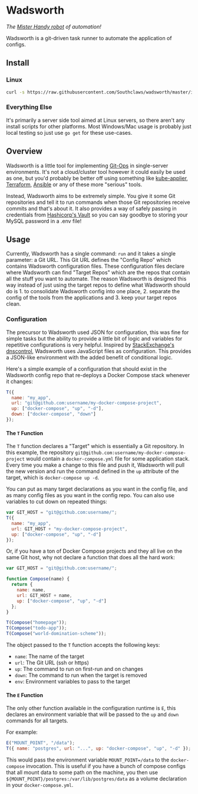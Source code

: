 # Wadsworth

_The [Mister Handy robot][wadsworth] of automation!_

Wadsworth is a git-driven task runner to automate the application of configs.

## Install

### Linux

```sh
curl -s https://raw.githubusercontent.com/Southclaws/wadsworth/master/install.sh | bash
```

### Everything Else

It's primarily a server side tool aimed at Linux servers, so there aren't any install scripts for other platforms. Most
Windows/Mac usage is probably just local testing so just use `go get` for these use-cases.

## Overview

Wadsworth is a little tool for implementing [Git-Ops][git-ops] in single-server environments. It's not a cloud/cluster
tool however it could easily be used as one, but you'd probably be better off using something like
[kube-applier][kube-applier], [Terraform][terraform], [Ansible][ansible] or any of these more "serious" tools.

Instead, Wadsworth aims to be extremely simple. You give it some Git repositories and tell it to run commands when those
Git repositories receive commits and that's about it. It also provides a way of safely passing in credentials from
[Hashicorp's Vault][vault] so you can say goodbye to storing your MySQL password in a .env file!

## Usage

Currently, Wadsworth has a single command: `run` and it takes a single parameter: a Git URL. This Git URL defines the
"Config Repo" which contains Wadsworth configuration files. These configuration files declare where Wadsworth can find
"Target Repos" which are the repos that contain all the stuff you want to automate. The reason Wadsworth is designed
this way instead of just using the target repos to define what Wadsworth should do is 1. to consolidate Wadsworth config
into one place, 2. separate the config of the tools from the applications and 3. keep your target repos clean.

### Configuration

The precursor to Wadsworth used JSON for configuration, this was fine for simple tasks but the ability to provide a
little bit of logic and variables for repetitive configurations is very helpful. Inspired by [StackExchange's
dnscontrol][dnscontrol], Wadsworth uses JavaScript files as configuration. This provides a JSON-like environment with
the added benefit of conditional logic.

Here's a simple example of a configuration that should exist in the Wadsworth config repo that re-deploys a Docker
Compose stack whenever it changes:

```js
T({
  name: "my_app",
  url: "git@github.com:username/my-docker-compose-project",
  up: ["docker-compose", "up", "-d"],
  down: ["docker-compose", "down"]
});
```

#### The `T` Function

The `T` function declares a "Target" which is essentially a Git repository. In this example, the repository
`git@github.com:username/my-docker-compose-project` would contain a `docker-compose.yml` file for some application
stack. Every time you make a change to this file and push it, Wadsworth will pull the new version and run the command
defined in the `up` attribute of the target, which is `docker-compose up -d`.

You can put as many target declarations as you want in the config file, and as many config files as you want in the
config repo. You can also use variables to cut down on repeated things:

```js
var GIT_HOST = "git@github.com:username/";
T({
  name: "my_app",
  url: GIT_HOST + "my-docker-compose-project",
  up: ["docker-compose", "up", "-d"]
});
```

Or, if you have a ton of Docker Compose projects and they all live on the same Git host, why not declare a function that
does all the hard work:

```js
var GIT_HOST = "git@github.com:username/";

function Compose(name) {
  return {
    name: name,
    url: GIT_HOST + name,
    up: ["docker-compose", "up", "-d"]
  };
}

T(Compose("homepage"));
T(Compose("todo-app"));
T(Compose("world-domination-scheme"));
```

The object passed to the `T` function accepts the following keys:

- `name`: The name of the target
- `url`: The Git URL (ssh or https)
- `up`: The command to run on first-run and on changes
- `down`: The command to run when the target is removed
- `env`: Environment variables to pass to the target

#### The `E` Function

The only other function available in the configuration runtime is `E`, this declares an environment variable that will
be passed to the `up` and `down` commands for all targets.

For example:

```js
E("MOUNT_POINT", "/data");
T({ name: "postgres", url: "...", up: "docker-compose", "up", "-d" });
```

This would pass the environment variable `MOUNT_POINT=/data` to the `docker-compose` invocation. This is useful if you
have a bunch of compose configs that all mount data to some path on the machine, you then use
`${MOUNT_POINT}/postgres:/var/lib/postgres/data` as a volume declaration in your `docker-compose.yml`.

[wadsworth]: https://i.imgur.com/RCYbkiq.png
[git-ops]: https://www.weave.works/blog/gitops-operations-by-pull-request
[kube-applier]: https://github.com/box/kube-applier
[terraform]: https://terraform.io
[ansible]: https://ansible.com
[vault]: https://vaultproject.io
[dnscontrol]: https://stackexchange.github.io/dnscontrol/
